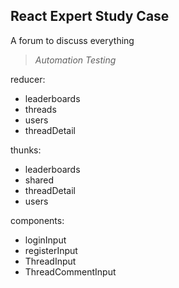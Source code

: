 React Expert Study Case
---

A forum to discuss everything

> _Automation Testing_

reducer:
- leaderboards
- threads
- users
- threadDetail


thunks:
- leaderboards
- shared
- threadDetail
- users

components:
- loginInput
- registerInput
- ThreadInput
- ThreadCommentInput
